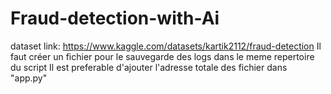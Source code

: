 # Fraud-detection-with-Ai
dataset link: https://www.kaggle.com/datasets/kartik2112/fraud-detection
Il faut créer un fichier pour le sauvegarde des logs dans le meme repertoire du script
Il est preferable d'ajouter l'adresse totale des fichier dans "app.py" 
